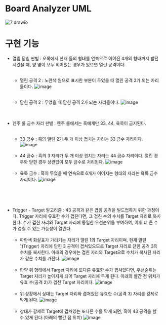 # Board Analyzer UML
![7 drawio](https://github.com/ssj7509/omok/assets/87068596/503439d8-37c9-4954-8269-86f0758b8677)
# 구현 기능
- 열림 닫힘 판별 : 오목에서 현재 돌의 형태를 연속으로 이어진 4개의 형태까지 발전시켰을 때, 양 옆이 모두 비어있는 경우가 있으면 열린 공격이다.
<br><br>
  - 열린 공격 2 : 노란색 원으로 표시한 부분이 두었을 때 열린 공격 2가 되는 자리들이다.
![image](https://github.com/ssj7509/omok/assets/87068596/b37c4ce0-bead-4ff2-9830-442a1f08e491)
<br><br>

  - 닫힌 공격 2 : 두었을 때 닫힌 공격 2가 되는 자리들이다.
![image](https://github.com/ssj7509/omok/assets/87068596/6e5ee77b-68ea-4d1b-b9b9-7e3d73a1f942)
<br><br><br>


- 렌주 룰 금수 자리 판별 : 렌주 룰에서는 흑에게만 33, 44, 육목이 금지된다.
<br><br>
  - 33 금수 : 흑의 열린 2가 두 개 이상 겹치는 자리는 33 금수 자리이다.
![image](https://github.com/ssj7509/omok/assets/87068596/a04e6070-4293-4981-b9da-01bdbb076ae6)
<br><br>
  - 44 금수 : 흑의 3 자리가 두 개 이상 겹치는 자리는 44 금수 자리이다. 열린 경우와 닫힌 경우 상관없이 모두 금수로 처리된다.
![image](https://github.com/ssj7509/omok/assets/87068596/ac937013-25cb-4f1a-a72f-dac493af24c7)
<br><br>
  - 육목 금수 : 흑이 두었을 때 연속으로 6개가 이어지는 형태의 자리는 육목 금수 자리이다.
![image](https://github.com/ssj7509/omok/assets/87068596/b4d530bc-5363-4449-8197-ba40038c72c8)

<br><br><br>
- Trigger - Target 알고리즘 : 43 공격과 같은 겹침 공격을 빌드업하기 위한 과정이다. Trigger 자리에 유효한 수가 겹친다면, 그 겹친 수의 수치를 Target 자리로 복사한다. 수가 겹친 자리와 Target 자리에 동일한 우선순위를 부여하여, 이후 더 큰 수가 겹칠 수 있는 가능성이 열린다.
<br><br>
  - 파란색 화살표가 가리키는 자리가 열린 1의 Target 자리이며, 현재 열린 1(Trigger) 자리에 닫힌 3 공격이 겹쳐있으므로 Target 자리로 닫힌 공격 3의 수치를 복사한다. 아래의 경우에는 겹친 자리와 Target으로 수치가 복사된 자리가 같은 수치를 가진다.
![image](https://github.com/ssj7509/omok/assets/87068596/4515c938-9a8b-4096-aa3f-c00b23ca3e7d)
<br><br>
  - 만약 위 형태에서 Target 자리에 또다른 유효한 수가 겹쳐있다면, 우선순위는 Target 자리가 높아지게 되어 Target 자리에 두게 된다. 아래의 빨간 점 위치가 유효 수(공격 2)가 겹친 Target 자리이다.
    ![image](https://github.com/ssj7509/omok/assets/87068596/aec97b12-7a1d-4398-9166-618599c94bba)
<br><br>
  - 위 상황에서 상대는 Target 자리와 겹쳐있던 유효한 수(공격 3) 자리를 강제로 막게 된다.
  ![image](https://github.com/ssj7509/omok/assets/87068596/ad503c4f-e131-4552-ae6a-03faefa8e9e7)
<br><br>
  - 상대가 강제로 Target에 겹쳐있는 또다른 수를 막게 되면, 흑이 43 공격을 할 수 있게 된다.(아래의 빨간 점 위치)
![image](https://github.com/ssj7509/omok/assets/87068596/a83d5492-a696-4b7e-986d-742b7d050e7c)

